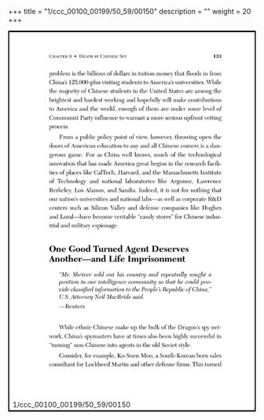 +++
title = "1/ccc_00100_00199/50_59/00150"
description = ""
weight = 20
+++

<table style="border:2px solid black;max-width:800px;max-height:800px;" 
><tr><td>
<img class="center-fit-jpg"
src="/jpg_/out_jpg_dbc_150.jpg">
1/ccc_00100_00199/50_59/00150
</img></td></tr></table>
